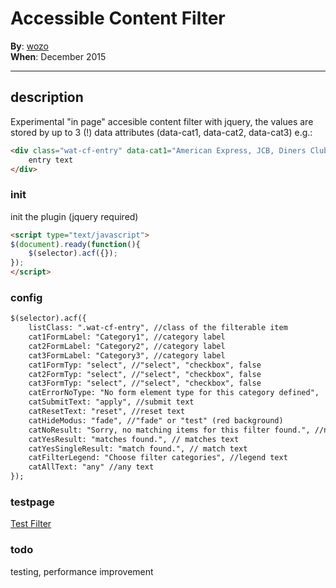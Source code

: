 # Accessible Content Filter 

**By**: [wozo](https://github.com/wozo)  
**When**: December 2015

-----

## description

Experimental "in page" accesible content filter with jquery, 
the values are stored by up to 3 (!) data attributes (data-cat1, data-cat2, data-cat3) e.g.:

```html
<div class="wat-cf-entry" data-cat1="American Express, JCB, Diners Club, Mastercard, Visa" data-cat2="Catering, Family, Wifi, Garden" data-cat3="1010"> 
	entry text 
</div>
```

### init

init the plugin (jquery required)

```html
<script type="text/javascript"> 
$(document).ready(function(){
	$(selector).acf({});   
});
</script>
```

### config
```html
$(selector).acf({							
	listClass: ".wat-cf-entry", //class of the filterable item
	cat1FormLabel: "Category1", //category label
	cat2FormLabel: "Category2", //category label
	cat3FormLabel: "Category3", //category label
	cat1FormTyp: "select", //"select", "checkbox", false
	cat2FormTyp: "select", //"select", "checkbox", false
	cat3FormTyp: "select", //"select", "checkbox", false
	catErrorNoType: "No form element type for this category defined",  //possible error message
	catSubmitText: "apply", //submit text
	catResetText: "reset", //reset text
	catHideModus: "fade", //"fade" or "test" (red background)
	catNoResult: "Sorry, no matching items for this filter found.", //no item found text
	catYesResult: "matches found.", // matches text
	catYesSingleResult: "match found.", // match text
	catFilterLegend: "Choose filter categories", //legend text
	catAllText: "any" //any text
});
```

### testpage

[Test Filter](http://web-tech.at/woz/acf/)  

### todo

testing, performance improvement
